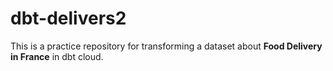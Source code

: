 # dbt-delivers2
 
 This is a practice repository for transforming a dataset about **Food Delivery in France** in dbt cloud.
